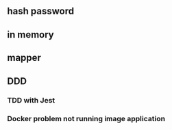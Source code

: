 

## hash password
## in memory
## mapper
## DDD
### TDD with Jest
### Docker problem not running image application